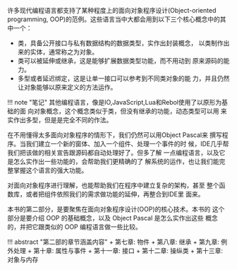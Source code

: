 许多现代编程语言都支持了某种程度上的面向对象程序设计(Object-oriented programming, OOP)的范例。这些语言当中大都会用到以下三个核心概念中的其中一个：

+ 类，具备公开接口与私有数据结构的数据类型，实作出封装概念，
以类制作出来的实体，通常称之为对象。
+ 类可以被延伸或继承，这是能够扩展数据类型功能，而不用动到
原来源码的能力。
+ 多型或者延迟绑定，这是让单一接口可以参考到不同类对象的能
力，并且仍然让对象能够以原来定义的方法运作。

!!! note "笔记"
    其他编程语言，像是IO,JavaScript,Lua和Rebol使用了以原形为基础的面
    向对象概念，这个概念类似于类，但没有继承的功能，动态类型可以用
    来实作出多型，但是是完全不同的作法。

在不用懂得太多面向对象程序的情形下，我们仍然可以用Object Pascal来
撰写程序。当我们建立一个新的窗体、加入一个组件、处理一个事件的时
候，IDE几乎帮我们把该做的相关宣告跟源码都自动处理好了。但多了解
一点编程语言，以及它是怎么实作出一些功能的，会帮助我们更精确的了
解系统的运作，也让我们能完整掌握这个语言的强大功能。

对面向对象程序进行理解，也能帮助我们在程序中建立复杂的架构，甚至
整个函数库，或者把组件依照我们的需求做功能的延伸，再整合到IDE里
面来。

本书的第二部分，是要聚焦在面向对象程序设计(OOP)的核心技术。本书的
这个部分是要介绍 OOP 的基础概念，以及 Object Pascal 是怎么实作出这些
概念的，并把它跟类似的 OOP 编程语言做一些比较。

!!! abstract "第二部的章节涵盖内容"
    + 第七章: 物件
    + 第八章: 继承
    + 第九章: 例外处理
    + 第十章: 属性与事件
    + 第十一章: 接口
    + 第十二章: 操纵类
    + 第十三章: 对象与内存
